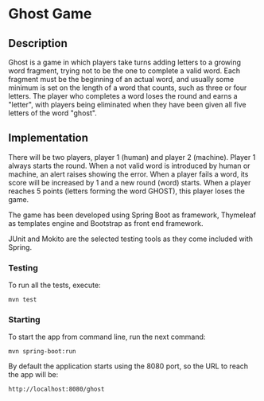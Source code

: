 # Ghost Game

## Description

Ghost is a game in which players take turns adding letters to a growing word fragment, trying not to be the one to complete a valid word. Each fragment must be the beginning of an actual word, and usually some minimum is set on the length of a word that counts, such as three or four letters. The player who completes a word loses the round and earns a "letter", with players being eliminated when they have been given all five letters of the word "ghost".

## Implementation

There will be two players, player 1 (human) and player 2 (machine). Player 1 always starts the round.
When a not valid word is introduced by human or machine, an alert raises showing the error. When a player fails a word, its score will be increased by 1 and a new round (word) starts. When a player reaches 5 points (letters forming the word GHOST), this player loses the game.

The game has been developed using Spring Boot as framework, Thymeleaf as templates engine and Bootstrap as front end framework.

JUnit and Mokito are the selected testing tools as they come included with Spring.

### Testing

To run all the tests, execute:
```
mvn test
```

### Starting 

To start the app from command line, run the next command:
```
mvn spring-boot:run
```

By default the application starts using the 8080 port, so the URL to reach 
the app will be:
```
http://localhost:8080/ghost
```
